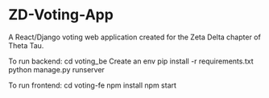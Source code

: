 # ZD-Voting-App
A React/Django voting web application created for the Zeta Delta chapter of Theta Tau.

To run backend:
cd voting_be
Create an env
pip install -r requirements.txt
python manage.py runserver

To run frontend:
cd voting-fe
npm install
npm start
